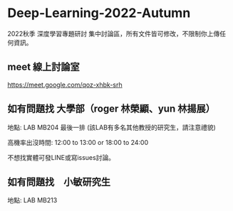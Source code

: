 # Deep-Learning-2022-Autumn
2022秋季 深度學習專題研討 集中討論區，所有文件皆可修改，不限制你上傳任何資訊。

## meet 線上討論室

https://meet.google.com/qoz-xhbk-srh

## 如有問題找 大學部（roger 林榮顯、yun 林揚展）

地點: LAB MB204 最後一排 (該LAB有多名其他教授的研究生，請注意禮貌)

高機率出沒時間: 12:00 to 13:00 or 18:00 to 24:00

不想找實體可發LINE或寫issues討論。

## 如有問題找　小敏研究生

地點: LAB MB213
